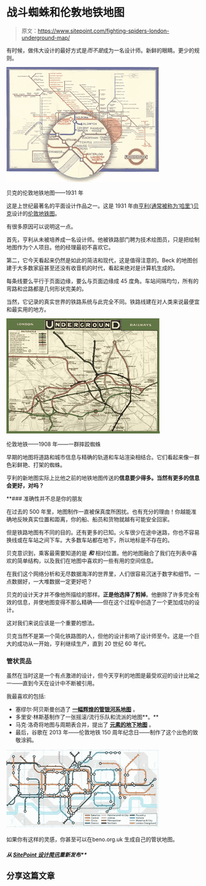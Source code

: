 # 战斗蜘蛛和伦敦地铁地图

> 原文：<https://www.sitepoint.com/fighting-spiders-london-underground-map/>

有时候，做伟大设计的最好方式是*而不是*成为一名设计师。新鲜的眼睛。更少的规则。

![Beck's London Underground map - 1931](img/a1a53f2f796a144ea1ddc5dde9e944a6.png)

贝克的伦敦地铁地图——1931 年

这是上世纪最著名的平面设计作品之一。这是 1931 年由[亨利(通常被称为‘哈里’)贝克](http://en.wikipedia.org/wiki/Harry_Beck)设计的[伦敦地铁图](http://en.wikipedia.org/wiki/Tube_map)。

有很多原因可以说明这一点。

首先，亨利从未被培养成一名设计师。他被铁路部门聘为技术绘图员，只是把绘制地图作为个人项目。他的经理最初不喜欢它。

第二，它今天看起来仍然是如此的简洁和现代，这是值得注意的。Beck 的地图创建于大多数家庭甚至还没有收音机的时代，看起来绝对是计算机生成的。

每条线要么平行于页面边缘，要么与页面边缘成 45 度角。车站间隔均匀，所有的弯路和岔路都是几何形状完美的。

当然，它记录的真实世界的铁路系统与此完全不同。铁路线建在对人类来说最便宜和最实用的地方。

![London Underground Map - 1908 - ](img/7914d49876aa293443e43b3ddab00a75.png)

伦敦地铁——1908 年——一群摔跤蜘蛛

早期的地图将道路和城市信息与精确的轨道和车站渲染相结合。它们看起来像一群色彩鲜艳、打架的蜘蛛。

亨利的新地图实际上比他之前的地铁地图传送的**信息要少得多。当然有更多的信息会更好，对吗？**

 **### 准确性并不总是你的朋友

在过去的 500 年里，地图制作一直被保真度所困扰。也有充分的理由！你越能准确地反映真实位置和距离，你的船、船员和货物就越有可能安全回家。

但是铁路地图有不同的目的。还有更多的已知。火车很少在途中迷路，你也不容易换线或在车站之间下车。大多数车站都在地下，所以地标是不存在的。

贝克意识到，乘客最需要知道的是 ***和*** 相对位置。他的地图融合了我们在列表中喜欢的简单结构，以及我们在地图中喜欢的一些有用的空间信息。

在我们这个网络分析和无尽数据海洋的世界里，人们很容易沉迷于数字和细节。一点数据好，一大堆数据一定更好吧？

贝克的设计天才并不像他所描绘的那样。**正是他选择了剪掉**。他删除了许多完全有效的信息，并使地图变得不那么精确——但在这个过程中创造了一个更加成功的设计。

这对我们来说应该是一个重要的想法。

贝克当然不是第一个简化铁路图的人，但他的设计影响了设计师至今。这是一个巨大的成功从一开始，亨利继续生产，直到 20 世纪 60 年代。

### 管状贡品

虽然在当时这是一个有点激进的设计，但今天亨利的地图是最受欢迎的设计比喻之一——直到今天在设计中不断被引用。

我最喜欢的包括:

*   塞缪尔·阿贝斯曼创造了 **[一幅辉煌的管银河系地图](http://www.arbesman.net/milkyway/)** 。
*   多里安·林斯基制作了一张摇滚/流行乐队和流派的地图**。**
*   马克·洛奇将地图与周期表合并，提出了 [**元素的地下地图**](http://www.chemistry-blog.com/2013/08/27/the-underground-map-of-the-elements/) 。
*   最后，谷歌在 2013 年——伦敦地铁 150 周年纪念日——制作了这个出色的致敬涂鸦。

![Google's doodle tribute to the London Underground](img/8213288ff81ed1b05f41f31df89c078d.png)

如果你有这样的灵感，你甚至可以在beno.org.uk 生成自己的管状地图。

##### 从 [SitePoint 设计简讯](https://www.sitepoint.com/newsletter/)重新发布** 

## **分享这篇文章**